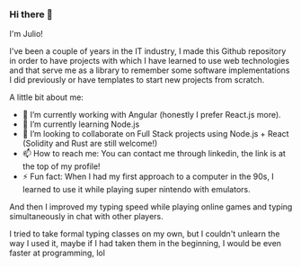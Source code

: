 ### Hi there 👋

I'm Julio! 

I've been a couple of years in the IT industry, I made this Github repository in order to have projects with which I have learned to use web technologies and that serve me as a library to remember some software implementations I did previously or have templates to start new projects from scratch.

A little bit about me:

- 🔭 I’m currently working with Angular (honestly I prefer React.js more).
- 🌱 I’m currently learning Node.js
- 👯 I’m looking to collaborate on Full Stack projects using Node.js + React (Solidity and Rust are still welcome!)
- 📫 How to reach me: You can contact me through linkedin, the link is at the top of my profile!
- ⚡ Fun fact: When I had my first approach to a computer in the 90s, I learned to use it while playing super nintendo with emulators.

And then I improved my typing speed while playing online games and typing simultaneously in chat with other players.

I tried to take formal typing classes on my own, but I couldn't unlearn the way I used it, maybe if I had taken them in the beginning, I would be even faster at programming, lol

<!--
**JulioAvalos/JulioAvalos** is a ✨ _special_ ✨ repository because its `README.md` (this file) appears on your GitHub profile.

Here are some ideas to get you started:

- 🔭 I’m currently working on ...
- 🌱 I’m currently learning ...
- 👯 I’m looking to collaborate on ...
- 🤔 I’m looking for help with ...
- 💬 Ask me about ...
- 📫 How to reach me: ...
- 😄 Pronouns: ...
- ⚡ Fun fact: ...
-->
